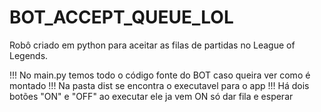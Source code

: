 # BOT_ACCEPT_QUEUE_LOL
Robô criado em python para aceitar as filas de partidas no League of Legends.

!!! No main.py temos todo o código fonte do BOT caso queira ver como é montado
!!! Na pasta dist se encontra o executavel para o app
!!! Há dois botões "ON" e "OFF" ao executar ele ja vem ON só dar fila e esperar

